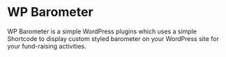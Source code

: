 WP Barometer
============
WP Barometer is a simple WordPress plugins which uses a simple Shortcode to display custom styled barometer on your WordPress site for your fund-raising activities.